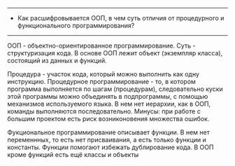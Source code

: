 ***
* Как расшифровывается ООП, в чем суть отличия от процедурного и функционального программирования?
*** 
ООП - объектно-ориентированное программирование. Суть - структуризация кода. В основе ООП лежит объект (экземпляр класса), состоящий из данных и функций.  

Процедура - участок кода, который можно выполнить как одну инструкцию. 
Процедурное программирование - то, в котором программа выполняется по шагам (процедурам), следовательно куски этой программы можно объединять в подпрограммы, с помощью механизмов используемого языка. В нем нет иерархии, как в ООП, команды выполняются последовательно. Минусы: при работе с большим проектом есть риск возниконовения множества ошибок.

Фукциональное программирование описывает функции. В нем нет переменнных, то есть нет присваивания, а есть только функции и константы.
Функции помогают избежать дублирование кода. В ООП кроме функций есть ещё классы и объекты
